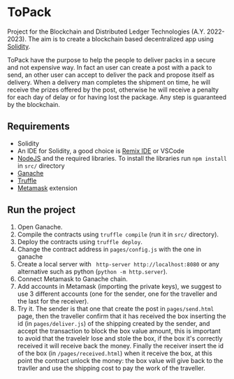 # ToPack

Project for the Blockchain and Distributed Ledger Technologies (A.Y. 2022-2023). The aim is to create a blockchain based decentralized app using [Solidity](https://soliditylang.org/).

ToPack have the purpose to help the people to deliver packs in a secure and not expensive way. In fact an user can create a post with a pack to send, an other user can accept to deliver the pack and propose itself as delivery. When a delivery man completes the shipment on time, he will receive the prizes offered by the post, otherwise he will receive a penalty for each day of delay or for having lost the package.
Any step is guaranteed by the blockchain.

## Requirements
- Solidity
- An IDE for Solidity, a good choice is [Remix IDE](https://remix-project.org/) or VSCode
- [NodeJS](https://trufflesuite.com/ganache/) and the required libraries. To install the libraries run `npm install` in  `src/` directory 
- [Ganache](https://trufflesuite.com/ganache/)
- [Truffle](https://trufflesuite.com/)  
- [Metamask](https://metamask.io/download/) extension

## Run the project
1. Open Ganache.
2. Compile the contracts using `truffle compile` (run it in `src/` directory).
3. Deploy the contracts using `truffle deploy`.
4. Change the contract address in `pages/config.js` with the one in ganache
5. Create a local server with ` http-server http://localhost:8080` or any alternative such as python (`python -m http.server`).
6. Connect Metamask to Ganache chain.
7. Add accounts in Metamask (importing the private keys), we suggest to use 3 different accounts (one for the sender, one for the traveller and the last for the receiver).
8. Try it. The sender is that one that create the post in `pages/send.html` page, then the traveller confirm that it has received the box inserting the id (in `pages/deliver.js`) of the shipping created by the sender, and accept the transaction to block the box value amount, this is important to avoid that the travelelr lose and stole the box, if the box it's correctly received it will receive back the money. Finally the receiver insert the id of the box (in `/pages/received.html`) when it receive the box, at this point the contract unlock the money: the box value will give back to the travller and use the shipping cost to pay the work of the traveller.

